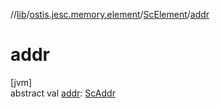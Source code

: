 //[lib](../../../index.md)/[ostis.jesc.memory.element](../index.md)/[ScElement](index.md)/[addr](addr.md)

# addr

[jvm]\
abstract val [addr](addr.md): [ScAddr](../../ostis.jesc.client.model.addr/-sc-addr/index.md)

